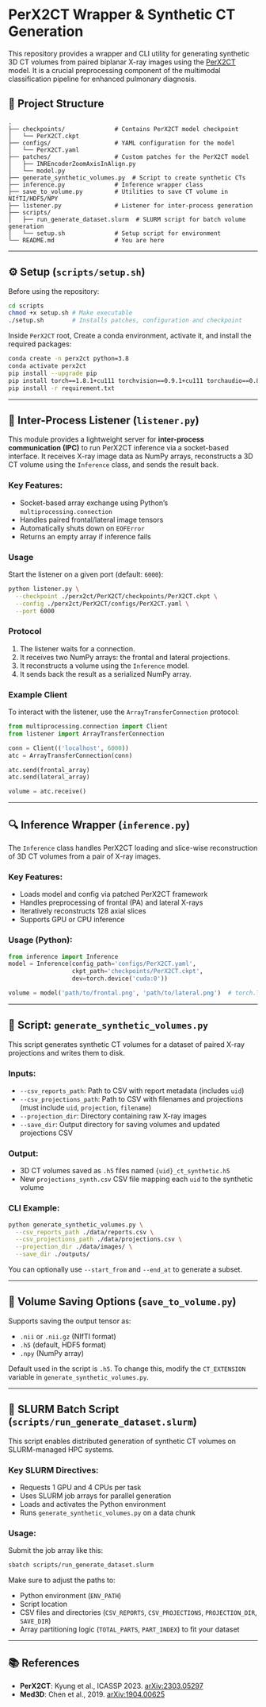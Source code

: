 # PerX2CT Wrapper & Synthetic CT Generation

This repository provides a wrapper and CLI utility for generating synthetic 3D CT volumes from paired biplanar X-ray images using the [PerX2CT](https://arxiv.org/abs/2303.05297) model. It is a crucial preprocessing component of the multimodal classification pipeline for enhanced pulmonary diagnosis.

## 📁 Project Structure

```
.
├── checkpoints/              # Contains PerX2CT model checkpoint
│   └── PerX2CT.ckpt
├── configs/                  # YAML configuration for the model
│   └── PerX2CT.yaml
├── patches/                  # Custom patches for the PerX2CT model
│   ├── INREncoderZoomAxisInAlign.py
│   └── model.py
├── generate_synthetic_volumes.py  # Script to create synthetic CTs
├── inference.py              # Inference wrapper class
├── save_to_volume.py         # Utilities to save CT volume in NIfTI/HDF5/NPY
├── listener.py               # Listener for inter-process generation
├── scripts/
│   ├── run_generate_dataset.slurm  # SLURM script for batch volume generation
│   └── setup.sh              # Setup script for environment
└── README.md                 # You are here
```

---

## ⚙️ Setup (`scripts/setup.sh`)

Before using the repository:

```bash
cd scripts
chmod +x setup.sh # Make executable
./setup.sh        # Installs patches, configuration and checkpoint
```

Inside `PerX2CT` root, Create a conda environment, activate it, and install the required packages:
```bash
conda create -n perx2ct python=3.8
conda activate perx2ct
pip install --upgrade pip
pip install torch==1.8.1+cu111 torchvision==0.9.1+cu111 torchaudio==0.8.1 -f https://download.pytorch.org/whl/torch_stable.html
pip install -r requirement.txt
```

---

## 📡 Inter-Process Listener (`listener.py`)

This module provides a lightweight server for **inter-process communication (IPC)** to run PerX2CT inference via a socket-based interface. It receives X-ray image data as NumPy arrays, reconstructs a 3D CT volume using the `Inference` class, and sends the result back.

### Key Features:

* Socket-based array exchange using Python’s `multiprocessing.connection`
* Handles paired frontal/lateral image tensors
* Automatically shuts down on `EOFError`
* Returns an empty array if inference fails

### Usage

Start the listener on a given port (default: `6000`):

```bash
python listener.py \
  --checkpoint ./perx2ct/PerX2CT/checkpoints/PerX2CT.ckpt \
  --config ./perx2ct/PerX2CT/configs/PerX2CT.yaml \
  --port 6000
```

### Protocol

1. The listener waits for a connection.
2. It receives two NumPy arrays: the frontal and lateral projections.
3. It reconstructs a volume using the `Inference` model.
4. It sends back the result as a serialized NumPy array.

### Example Client

To interact with the listener, use the `ArrayTransferConnection` protocol:

```python
from multiprocessing.connection import Client
from listener import ArrayTransferConnection

conn = Client(('localhost', 6000))
atc = ArrayTransferConnection(conn)

atc.send(frontal_array)
atc.send(lateral_array)

volume = atc.receive()
```

---

## 🔍 Inference Wrapper (`inference.py`)

The `Inference` class handles PerX2CT loading and slice-wise reconstruction of 3D CT volumes from a pair of X-ray images.

### Key Features:
- Loads model and config via patched PerX2CT framework
- Handles preprocessing of frontal (PA) and lateral X-rays
- Iteratively reconstructs 128 axial slices
- Supports GPU or CPU inference

### Usage (Python):

```python
from inference import Inference
model = Inference(config_path='configs/PerX2CT.yaml',
                  ckpt_path='checkpoints/PerX2CT.ckpt',
                  dev=torch.device('cuda:0'))

volume = model('path/to/frontal.png', 'path/to/lateral.png')  # torch.Tensor [128, 128, 128]
```

---

## 🧪 Script: `generate_synthetic_volumes.py`

This script generates synthetic CT volumes for a dataset of paired X-ray projections and writes them to disk.

### Inputs:
- `--csv_reports_path`: Path to CSV with report metadata (includes `uid`)
- `--csv_projections_path`: Path to CSV with filenames and projections (must include `uid`, `projection`, `filename`)
- `--projection_dir`: Directory containing raw X-ray images
- `--save_dir`: Output directory for saving volumes and updated projections CSV

### Output:
- 3D CT volumes saved as `.h5` files named `{uid}_ct_synthetic.h5`
- New `projections_synth.csv` CSV file mapping each `uid` to the synthetic volume

### CLI Example:

```bash
python generate_synthetic_volumes.py \
  --csv_reports_path ./data/reports.csv \
  --csv_projections_path ./data/projections.csv \
  --projection_dir ./data/images/ \
  --save_dir ./outputs/
```

You can optionally use `--start_from` and `--end_at` to generate a subset.

---

## 💾 Volume Saving Options (`save_to_volume.py`)

Supports saving the output tensor as:
- `.nii` or `.nii.gz` (NIfTI format)
- `.h5` (default, HDF5 format)
- `.npy` (NumPy array)

Default used in the script is `.h5`. To change this, modify the `CT_EXTENSION` variable in `generate_synthetic_volumes.py`.

---

## 🚀 SLURM Batch Script (`scripts/run_generate_dataset.slurm`)

This script enables distributed generation of synthetic CT volumes on SLURM-managed HPC systems.

### Key SLURM Directives:
- Requests 1 GPU and 4 CPUs per task
- Uses SLURM job arrays for parallel generation
- Loads and activates the Python environment
- Runs `generate_synthetic_volumes.py` on a data chunk

### Usage:

Submit the job array like this:

```bash
sbatch scripts/run_generate_dataset.slurm
```

Make sure to adjust the paths to:
- Python environment (`ENV_PATH`)
- Script location
- CSV files and directories (`CSV_REPORTS`, `CSV_PROJECTIONS`, `PROJECTION_DIR`, `SAVE_DIR`)
- Array partitioning logic (`TOTAL_PARTS`, `PART_INDEX`) to fit your dataset

---

## 📚 References

- **PerX2CT**: Kyung et al., ICASSP 2023. [arXiv:2303.05297](https://arxiv.org/abs/2303.05297)
- **Med3D**: Chen et al., 2019. [arXiv:1904.00625](https://arxiv.org/abs/1904.00625)
